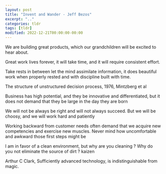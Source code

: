```yaml
---
layout: post
title: "Invent and Wander - Jeff Bezos"
excerpt: ".."
categories: tldr
tags: [tldr]
modified: 2022-12-21T00:00:00-00:00
---
```


We are building great products, which our grandchildren will be excited to hear about.

Great work lives forever, it will take time, and it will require consistent effort.

Take rests in between let the mind assimilate information, it does beautiful work when properly rested and with discipline built with time.

The structure of unstructured decision process, 1976, Mintzberg et al

Business has high potential, and they be innovative and differentiated, but it does not demand that they be large in the day they are born

We will not be always be right and will not always succeed. But we will be choosy, and we will work hard and patiently

Working backward from customer needs often demand that we acquire new competencies and exercise new muscles. 
Never mind how uncomfortable and awkward those first steps might be

I am in favor of a clean environment, but why are you cleaning ? Why do you not eliminate the source of dirt ? kaizen

Arthur C Clark, Sufficiently advanced technology, is indistinguishable from magic.

